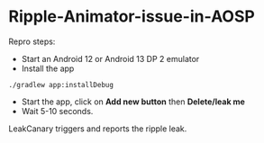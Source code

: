 # Ripple-Animator-issue-in-AOSP

Repro steps:

* Start an Android 12 or Android 13 DP 2 emulator
* Install the app

```
./gradlew app:installDebug
```

* Start the app, click on **Add new button** then **Delete/leak me**
* Wait 5-10 seconds.

LeakCanary triggers and reports the ripple leak.
